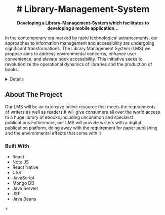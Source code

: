 <div id="top"></div>
<h1 align="center"># Library-Management-System</h1>
<p align="center"><b> Developing a Library-Management-System which facilitates to developing a mobile application... </b> </p>
<p> In the contemporary era marked by rapid technological advancements, our approaches to information management and accessibility are undergoing significant transformations. The Library Management System (LMS) we propose aims to address environmental concerns, enhance user convenience, and elevate book accessibility. This initiative seeks to revolutionize the operational dynamics of libraries and the production of books. </p>
<details>
  <ol>
    <li>
      <a href="#about-the-project">About The Project</a>
      <ul>
        <li><a href="#built-with">Built With</a></li>
      </ul>
    <li><a href="#roadmap">Roadmap</a></li>
    <li><a href="#contact">Contact</a></li>
    <li><a href="#acknowledgments">Acknowledgments</a></li>
  </ol>
</details>


## About The Project
Our LMS will be an extensive online resource thst meets the requirements of writers as well
as readers.It will give consumers all over the world access to a huge library of ebooks,including uncommon and specialist publications.Futhermore, our LMS will provide
writers with a digital publication platform, doing away with the requirement for paper
publishing and the environmental effects that come with it


### Built With
* React
* Note JS
* React Native
* CSS
* JavaScript
* Mongo DB
* Java Servlet
* JSP
* Java Beans


 






<



